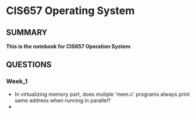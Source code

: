 # CIS657 Operating System 

## SUMMARY

**This is the notebook for CIS657 Operation System**

## QUESTIONS

### Week_1
- In virtualizing memory part, does mutiple 'mem.c' programs always print same address when running in parallel? 
- 